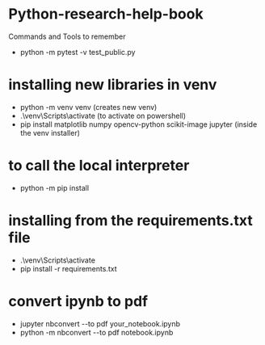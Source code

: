 # Python-research-help-book
Commands and Tools to remember

- python -m pytest -v test_public.py



# installing new libraries in venv 
- python -m venv venv (creates new venv)
- .\venv\Scripts\activate (to activate on powershell)
- pip install matplotlib numpy opencv-python scikit-image jupyter (inside the venv installer)

# to call the local interpreter 
- python -m pip install <package>


# installing from the requirements.txt file 
- .\venv\Scripts\activate
- pip install -r requirements.txt


# convert ipynb to pdf
- jupyter nbconvert --to pdf your_notebook.ipynb
- python -m nbconvert --to pdf notebook.ipynb
